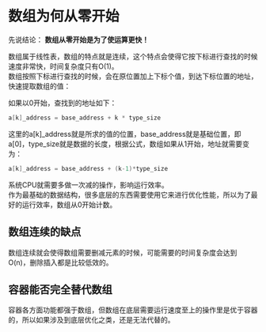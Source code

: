 # 数组为何从零开始

先说结论：
**数组从零开始是为了使运算更快！**

数组属于线性表，数组的特点就是连续，这个特点会使得它按下标进行查找的时候速度非常快，时间复杂度只有O(1)。  
数组按照下标进行查找的时候，会在原位置加上下标个值，到达下标位置的地址，快速提取数组的值：  

如果以0开始，查找到的地址如下：  

```cpp
a[k]_address = base_address + k * type_size
```
这里的a[k]_address就是所求的值的位置，base_address就是基础位置，即a[0]，type_size就是数据的长度，根据公式，数组如果从1开始，地址就需要变为：  

```cpp
a[k]_address = base_address + (k-1)*type_size
```

系统CPU就需要多做一次减的操作，影响运行效率。  
作为最基础的数据结构，很多底层的东西需要使用它来进行优化性能，所以为了最好的运行效率，数组从0开始计数。  


## 数组连续的缺点
数组连续就会使得数组需要删减元素的时候，可能需要的时间复杂度会达到O(n)，删除插入都是比较低效的。  

## 容器能否完全替代数组
容器各方面功能都强于数组，但数组在底层需要运行速度至上的操作里是优于容器的，所以如果涉及到底层优化之类，还是无法代替的。  